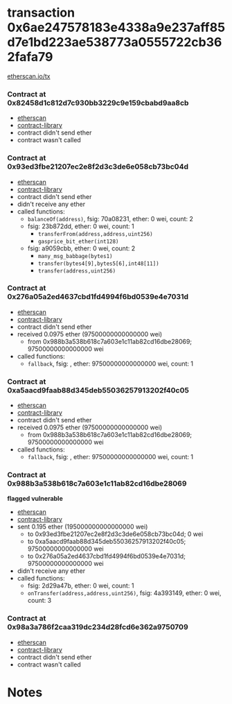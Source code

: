 # transaction 0x6ae247578183e4338a9e237aff85d7e1bd223ae538773a0555722cb362fafa79

[etherscan.io/tx](https://etherscan.io/tx/0x6ae247578183e4338a9e237aff85d7e1bd223ae538773a0555722cb362fafa79)


### Contract at 0x82458d1c812d7c930bb3229c9e159cbabd9aa8cb

* [etherscan](https://etherscan.io/address/0x82458d1c812d7c930bb3229c9e159cbabd9aa8cb)
* [contract-library](https://contract-library.com/contracts/Ethereum/82458d1c812d7c930bb3229c9e159cbabd9aa8cb)
* contract didn't send ether
* contract wasn't called


### Contract at 0x93ed3fbe21207ec2e8f2d3c3de6e058cb73bc04d

* [etherscan](https://etherscan.io/address/0x93ed3fbe21207ec2e8f2d3c3de6e058cb73bc04d)
* [contract-library](https://contract-library.com/contracts/Ethereum/93ed3fbe21207ec2e8f2d3c3de6e058cb73bc04d)
* contract didn't send ether
* didn't receive any ether
* called functions:
    * `balanceOf(address)`, fsig: 70a08231, ether: 0 wei, count: 2
    * fsig: 23b872dd, ether: 0 wei, count: 1
        * `transferFrom(address,address,uint256)`
        * `gasprice_bit_ether(int128)`
    * fsig: a9059cbb, ether: 0 wei, count: 2
        * `many_msg_babbage(bytes1)`
        * `transfer(bytes4[9],bytes5[6],int48[11])`
        * `transfer(address,uint256)`


### Contract at 0x276a05a2ed4637cbd1fd4994f6bd0539e4e7031d

* [etherscan](https://etherscan.io/address/0x276a05a2ed4637cbd1fd4994f6bd0539e4e7031d)
* [contract-library](https://contract-library.com/contracts/Ethereum/276a05a2ed4637cbd1fd4994f6bd0539e4e7031d)
* contract didn't send ether
* received 0.0975 ether (97500000000000000 wei)
    * from 0x988b3a538b618c7a603e1c11ab82cd16dbe28069; 97500000000000000 wei
* called functions:
    * `fallback`, fsig: , ether: 97500000000000000 wei, count: 1


### Contract at 0xa5aacd9faab88d345deb55036257913202f40c05

* [etherscan](https://etherscan.io/address/0xa5aacd9faab88d345deb55036257913202f40c05)
* [contract-library](https://contract-library.com/contracts/Ethereum/a5aacd9faab88d345deb55036257913202f40c05)
* contract didn't send ether
* received 0.0975 ether (97500000000000000 wei)
    * from 0x988b3a538b618c7a603e1c11ab82cd16dbe28069; 97500000000000000 wei
* called functions:
    * `fallback`, fsig: , ether: 97500000000000000 wei, count: 1


### Contract at 0x988b3a538b618c7a603e1c11ab82cd16dbe28069

**flagged vulnerable**

* [etherscan](https://etherscan.io/address/0x988b3a538b618c7a603e1c11ab82cd16dbe28069)
* [contract-library](https://contract-library.com/contracts/Ethereum/988b3a538b618c7a603e1c11ab82cd16dbe28069)
* sent 0.195 ether (195000000000000000 wei)
    * to 0x93ed3fbe21207ec2e8f2d3c3de6e058cb73bc04d; 0 wei
    * to 0xa5aacd9faab88d345deb55036257913202f40c05; 97500000000000000 wei
    * to 0x276a05a2ed4637cbd1fd4994f6bd0539e4e7031d; 97500000000000000 wei
* didn't receive any ether
* called functions:
    * fsig: 2d29a47b, ether: 0 wei, count: 1
    * `onTransfer(address,address,uint256)`, fsig: 4a393149, ether: 0 wei, count: 3


### Contract at 0x98a3a786f2caa319dc234d28fcd6e362a9750709

* [etherscan](https://etherscan.io/address/0x98a3a786f2caa319dc234d28fcd6e362a9750709)
* [contract-library](https://contract-library.com/contracts/Ethereum/98a3a786f2caa319dc234d28fcd6e362a9750709)
* contract didn't send ether
* contract wasn't called

# Notes

